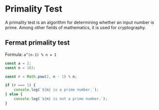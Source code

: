 # Primality Test

A primality test is an algorithm for determining whether an input number is prime. Among other fields of mathematics, it is used for cryptography. 


## Fermat primality test

Formula:  `a^(n-1) % n = 1`

```javascript
const a = 2;
const n = 103;

const r = Math.pow(2, n - 1) % n;

if (r === 1) {
    console.log(`${n} is a prime number.`);
} else {
    console.log(`${n} is not a prime number.`);
}
```